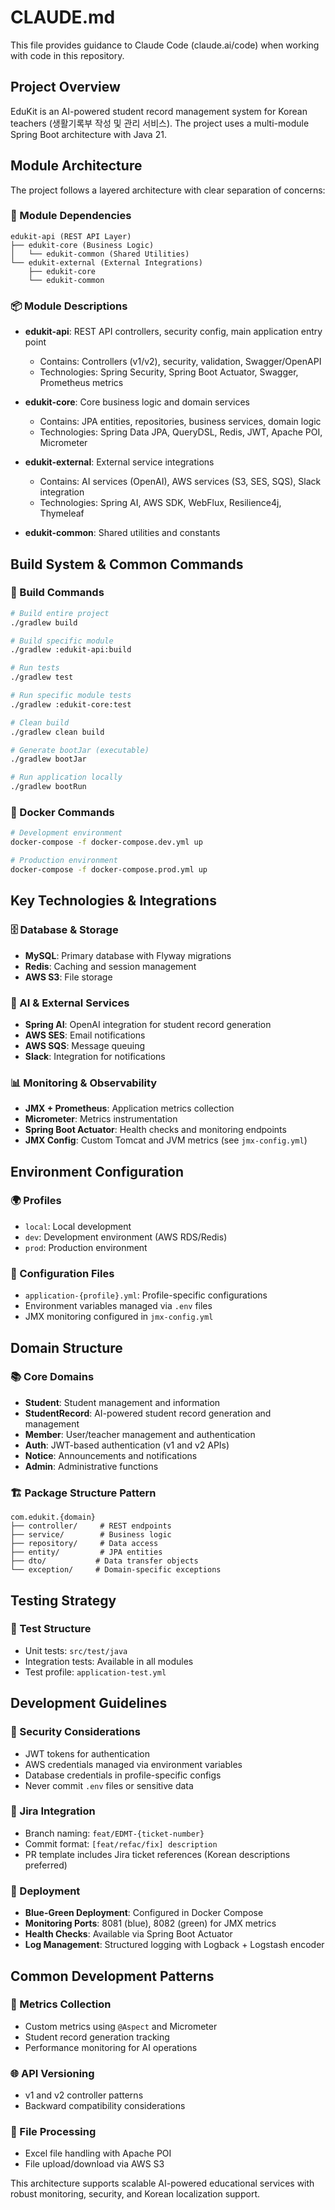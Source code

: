 # CLAUDE.md

This file provides guidance to Claude Code (claude.ai/code) when working with code in this repository.

## Project Overview
EduKit is an AI-powered student record management system for Korean teachers (생활기록부 작성 및 관리 서비스). The project uses a multi-module Spring Boot architecture with Java 21.

## Module Architecture

The project follows a layered architecture with clear separation of concerns:

### 🎯 Module Dependencies
```
edukit-api (REST API Layer)
├── edukit-core (Business Logic)
│   └── edukit-common (Shared Utilities)
└── edukit-external (External Integrations)
    ├── edukit-core
    └── edukit-common
```

### 📦 Module Descriptions

- **edukit-api**: REST API controllers, security config, main application entry point
  - Contains: Controllers (v1/v2), security, validation, Swagger/OpenAPI
  - Technologies: Spring Security, Spring Boot Actuator, Swagger, Prometheus metrics

- **edukit-core**: Core business logic and domain services
  - Contains: JPA entities, repositories, business services, domain logic
  - Technologies: Spring Data JPA, QueryDSL, Redis, JWT, Apache POI, Micrometer

- **edukit-external**: External service integrations
  - Contains: AI services (OpenAI), AWS services (S3, SES, SQS), Slack integration
  - Technologies: Spring AI, AWS SDK, WebFlux, Resilience4j, Thymeleaf

- **edukit-common**: Shared utilities and constants

## Build System & Common Commands

### 🔧 Build Commands
```bash
# Build entire project
./gradlew build

# Build specific module
./gradlew :edukit-api:build

# Run tests
./gradlew test

# Run specific module tests
./gradlew :edukit-core:test

# Clean build
./gradlew clean build

# Generate bootJar (executable)
./gradlew bootJar

# Run application locally
./gradlew bootRun
```

### 🐳 Docker Commands
```bash
# Development environment
docker-compose -f docker-compose.dev.yml up

# Production environment
docker-compose -f docker-compose.prod.yml up
```

## Key Technologies & Integrations

### 🗄️ Database & Storage
- **MySQL**: Primary database with Flyway migrations
- **Redis**: Caching and session management
- **AWS S3**: File storage

### 🤖 AI & External Services
- **Spring AI**: OpenAI integration for student record generation
- **AWS SES**: Email notifications
- **AWS SQS**: Message queuing
- **Slack**: Integration for notifications

### 📊 Monitoring & Observability
- **JMX + Prometheus**: Application metrics collection
- **Micrometer**: Metrics instrumentation
- **Spring Boot Actuator**: Health checks and monitoring endpoints
- **JMX Config**: Custom Tomcat and JVM metrics (see `jmx-config.yml`)

## Environment Configuration

### 🌍 Profiles
- `local`: Local development
- `dev`: Development environment (AWS RDS/Redis)
- `prod`: Production environment

### 📁 Configuration Files
- `application-{profile}.yml`: Profile-specific configurations
- Environment variables managed via `.env` files
- JMX monitoring configured in `jmx-config.yml`

## Domain Structure

### 📚 Core Domains
- **Student**: Student management and information
- **StudentRecord**: AI-powered student record generation and management
- **Member**: User/teacher management and authentication
- **Auth**: JWT-based authentication (v1 and v2 APIs)
- **Notice**: Announcements and notifications
- **Admin**: Administrative functions

### 🏗️ Package Structure Pattern
```
com.edukit.{domain}
├── controller/     # REST endpoints
├── service/        # Business logic
├── repository/     # Data access
├── entity/         # JPA entities
├── dto/           # Data transfer objects
└── exception/     # Domain-specific exceptions
```

## Testing Strategy

### 🧪 Test Structure
- Unit tests: `src/test/java`
- Integration tests: Available in all modules
- Test profile: `application-test.yml`

## Development Guidelines

### 🔐 Security Considerations
- JWT tokens for authentication
- AWS credentials managed via environment variables
- Database credentials in profile-specific configs
- Never commit `.env` files or sensitive data

### 🎯 Jira Integration
- Branch naming: `feat/EDMT-{ticket-number}`
- Commit format: `[feat/refac/fix] description`
- PR template includes Jira ticket references (Korean descriptions preferred)

### 🚀 Deployment
- **Blue-Green Deployment**: Configured in Docker Compose
- **Monitoring Ports**: 8081 (blue), 8082 (green) for JMX metrics
- **Health Checks**: Available via Spring Boot Actuator
- **Log Management**: Structured logging with Logback + Logstash encoder

## Common Development Patterns

### 🔄 Metrics Collection
- Custom metrics using `@Aspect` and Micrometer
- Student record generation tracking
- Performance monitoring for AI operations

### 🌐 API Versioning
- v1 and v2 controller patterns
- Backward compatibility considerations

### 📝 File Processing
- Excel file handling with Apache POI
- File upload/download via AWS S3

This architecture supports scalable AI-powered educational services with robust monitoring, security, and Korean localization support.